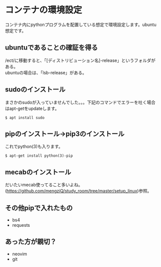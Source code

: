 # コンテナの環境設定  
コンテナ内にpythonプログラムを配置している想定で環境設定します。ubuntu想定です。  

## ubuntuであることの確証を得る  
/ect/に移動すると、「[ディストリビューション名]-release」というフォルダがある。  
ubuntuの場合は、「lsb-release」がある。  

## sudoのインストール  
まさかのsudoが入っていませんでした。。。下記のコマンドでエラーを吐く場合はapt-getをupdateします。  
```
$ apt install sudo
```

## pipのインストール→pip3のインストール  
これでpython(3)も入ります。  
```
$ apt-get install python(3)-pip
```

## mecabのインストール  
だいたいmecab使ってること多いよね。  
(https://github.com/mengziQ/study_room/tree/master/setup_linux)参照。  

## その他pipで入れたもの  
- bs4  
- requests  

## あった方が親切？  
- neovim  
- git  
